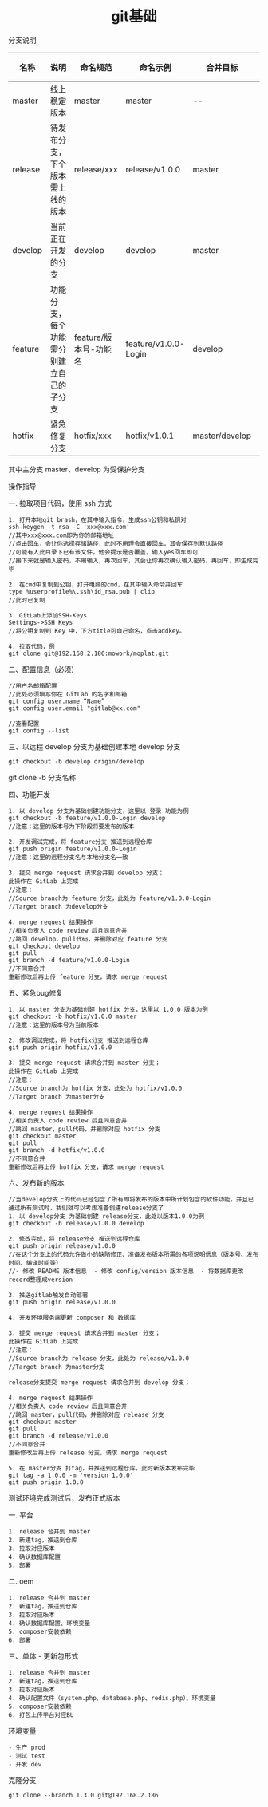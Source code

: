 <h1 align="center">git基础</h1>

分支说明

 名称 | 说明 | 命名规范 | 命名示例 | 合并目标 | 合并操作
---|---|---|---|---|---
master | 线上稳定版本 | master | master | -- | --
release | 待发布分支，下个版本需上线的版本 | release/xxx | release/v1.0.0 | master | merge request
develop | 当前正在开发的分支 | develop | develop | master | merge request
feature | 功能分支，每个功能需分别建立自己的子分支 | feature/版本号-功能名 | feature/v1.0.0-Login | develop | merge request
hotfix  | 紧急修复分支 | hotfix/xxx | hotfix/v1.0.1 | master/develop | merge request

其中主分支 master、develop 为受保护分支


操作指导

一. 拉取项目代码，使用 ssh 方式
```
1. 打开本地git brash，在其中输入指令，生成ssh公钥和私钥对
ssh-keygen -t rsa -C 'xxx@xxx.com'
//其中xxx@xxx.com即为你的邮箱地址
//点击回车，会让你选择存储路径，此时不用理会直接回车，其会保存到默认路径
//可能有人此目录下已有该文件，他会提示是否覆盖，输入yes回车即可
//接下来就是输入密码，不用输入，再次回车，其会让你再次确认输入密码，再回车，即生成完毕

2. 在cmd中复制到公钥，打开电脑的cmd，在其中输入命令并回车
type %userprofile%\.ssh\id_rsa.pub | clip
//此时已复制

3. GitLab上添加SSH-Keys
Settings->SSH Keys
//将公钥复制到 Key 中，下方title可自己命名，点击addkey。

4. 拉取代码，例
git clone git@192.168.2.186:mowork/moplat.git
```

二、配置信息（必须）
```
//用户名邮箱配置
//此处必须填写你在 GitLab 的名字和邮箱
git config user.name “Name”
git config user.email "gitlab@xx.com"

//查看配置
git config --list
```

三、以远程 develop 分支为基础创建本地 develop 分支
```
git checkout -b develop origin/develop
```
git clone -b 分支名称

四、功能开发
```
1. 以 develop 分支为基础创建功能分支，这里以 登录 功能为例
git checkout -b feature/v1.0.0-Login develop
//注意：这里的版本号为下阶段将要发布的版本

2. 开发调试完成，将 feature分支 推送到远程仓库
git push origin feature/v1.0.0-Login
//注意：这里的远程分支名与本地分支名一致

3. 提交 merge request 请求合并到 develop 分支；
此操作在 GitLab 上完成
//注意：
//Source branch为 feature 分支，此处为 feature/v1.0.0-Login
//Target branch 为develop分支

4. merge request 结果操作
//相关负责人 code review 后且同意合并
//跳回 develop，pull代码，并删除对应 feature 分支
git checkout develop
git pull 
git branch -d feature/v1.0.0-Login
//不同意合并
重新修改后再上传 feature 分支，请求 merge request
```

五、紧急bug修复
```
1. 以 master 分支为基础创建 hotfix 分支，这里以 1.0.0 版本为例
git checkout -b hotfix/v1.0.0 master
//注意：这里的版本号为当前版本

2. 修改调试完成，将 hotfix分支 推送到远程仓库
git push origin hotfix/v1.0.0

3. 提交 merge request 请求合并到 master 分支；
此操作在 GitLab 上完成
//注意：
//Source branch为 hotfix 分支，此处为 hotfix/v1.0.0
//Target branch 为master分支

4. merge request 结果操作
//相关负责人 code review 后且同意合并
//跳回 master，pull代码，并删除对应 hotfix 分支
git checkout master
git pull 
git branch -d hotfix/v1.0.0
//不同意合并
重新修改后再上传 hotfix 分支，请求 merge request
```

六、发布新的版本
```
//当develop分支上的代码已经包含了所有即将发布的版本中所计划包含的软件功能，并且已通过所有测试时，我们就可以考虑准备创建release分支了
1. 以 develop分支 为基础创建 release分支，此处以版本1.0.0为例
git checkout -b release/v1.0.0 develop

2. 修改完成，将 release分支 推送到远程仓库
git push origin release/v1.0.0
//在这个分支上的代码允许做小的缺陷修正、准备发布版本所需的各项说明信息（版本号、发布时间、编译时间等）
//- 修改 README 版本信息  - 修改 config/version 版本信息  - 将数据库更改record整理成version

3. 推送gitlab触发自动部署
git push origin release/v1.0.0

4. 开发环境服务端更新 composer 和 数据库

3. 提交 merge request 请求合并到 master 分支；
此操作在 GitLab 上完成
//注意：
//Source branch为 release 分支，此处为 release/v1.0.0
//Target branch 为master分支

release分支提交 merge request 请求合并到 develop 分支；

4. merge request 结果操作
//相关负责人 code review 后且同意合并
//跳回 master，pull代码，并删除对应 release 分支
git checkout master
git pull 
git branch -d release/v1.0.0
//不同意合并
重新修改后再上传 release 分支，请求 merge request

5. 在 master分支 打tag，并推送到远程仓库，此时新版本发布完毕
git tag -a 1.0.0 -m 'version 1.0.0'
git push origin 1.0.0
```


测试环境完成测试后，发布正式版本

一. 平台
```
1. release 合并到 master
2. 新建tag，推送到仓库
3. 拉取对应版本
4. 确认数据库配置
5. 部署
```

二. oem
```
1. release 合并到 master
2. 新建tag，推送到仓库
3. 拉取对应版本
4. 确认数据库配置、环境变量
5. composer安装依赖
6. 部署
```

三、单体 - 更新包形式
```
1. release 合并到 master
2. 新建tag，推送到仓库
3. 拉取对应版本
4. 确认配置文件（system.php、database.php、redis.php）、环境变量
5. composer安装依赖
6. 打包上传平台对应BU
```

环境变量
```
- 生产 prod
- 测试 test
- 开发 dev
```

克隆分支
```
git clone --branch 1.3.0 git@192.168.2.186
```